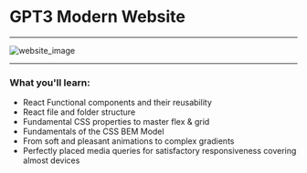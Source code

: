 <h1>GPT3 Modern Website</h1>
<hr/>
<img href="https://camo.githubusercontent.com/ce00619bb441026b0f755f46a50d7e95c67585a08a2c56d31cb1409de71e88f1/68747470733a2f2f692e6962622e636f2f5452354c57397a2f696d6167652e706e67" alt="website_image" />
<hr/>
<h3>What you'll learn:</h3>
<ul>
  <li> React Functional components and their reusability</li>
  <li> React file and folder structure </li>
  <li> Fundamental CSS properties to master flex & grid</li>
  <li> Fundamentals of the CSS BEM Model </li>
  <li> From soft and pleasant animations to complex gradients </li>
  <li> Perfectly placed media queries for satisfactory responsiveness covering almost devices</li>
</ul>
  
